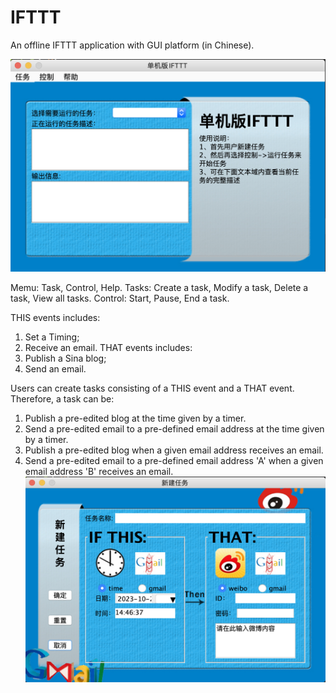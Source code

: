 # IFTTT
An offline IFTTT application with GUI platform (in Chinese).

![alt text](https://github.com/XunzhaoYu/IFTTT/blob/master/examples/Initial_GUI.png)

Memu: Task, Control, Help.
Tasks: Create a task, Modify a task, Delete a task, View all tasks.
Control: Start, Pause, End a task.

THIS events includes:
  1. Set a Timing;
  2. Receive an email.
THAT events includes:
  1. Publish a Sina blog;
  2. Send an email.

Users can create tasks consisting of a THIS event and a THAT event. Therefore, a task can be:
  1. Publish a pre-edited blog at the time given by a timer.
  2. Send a pre-edited email to a pre-defined email address at the time given by a timer.
  3. Publish a pre-edited blog when a given email address receives an email.
  4. Send a pre-edited email to a pre-defined email address 'A' when a given email address 'B' receives an email.
![alt text](https://github.com/XunzhaoYu/IFTTT/blob/master/examples/Create_new_Task.png)

     
